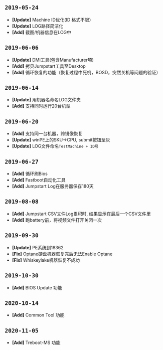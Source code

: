 ## `2019-05-24`

+ **[Update]** Machine ID优化(ID 格式不限）
+ **[Update]** LOG路径简洁化
+ **[Add]** 截图/机器信息在LOG中

## `2019-06-06`
+ **[Update]** DMI工具(包含Manufacturer项)
+ **[Add]** 拷贝Jumpstart工具至Desktop
+ **[Add]** 循环恢复的功能（恢复过程中死机，BOSD，突然关机等问题的验证）

## `2019-06-14`
+ **[Update]** 用机器名命名LOG文件夹
+ **[Add]** 支持同时运行20台机型

## `2019-06-20`
+ **[Add]** 支持同一台机器，跨镜像恢复
+ **[Update]** winPE上的SKU->CPU, submit按钮至灰
+ **[Update]** LOG文件命名`TestMachine + ID号` 

## `2019-06-27`
+ **[Add]** 循环刷Bios
+ **[Add]** Fastboot自动化工具
+ **[Add]** Jumpstart Log在服务器保存180天

## `2019-08-08`
+ **[Add]** Jumpstart CSV文件Log累积时, 结果显示在最后一个CSV文件里
+ **[Add]** 跑battery前，将视频文件打开关闭一次

## `2019-09-30`
+ **[Update]** PE系统到18362
+ **[Fix]** Optane硬盘机器恢复完后无法Enable Optane
+ **[Fix]** Whiskeylake机器恢复不成功
 
## `2019-10-30`
+ **[Add]** BIOS Update 功能

## `2020-10-14`
+ **[Add]** Common Tool 功能

## `2020-11-05`
+ **[Add]** Treboot-MS 功能